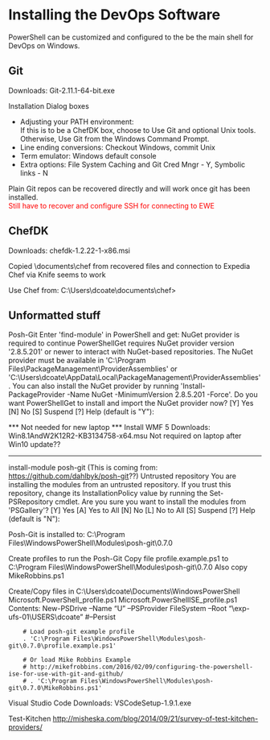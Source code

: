 # Installing the DevOps Software
PowerShell can be customized and configured to the be the main shell for DevOps on Windows.

## Git
Downloads: Git-2.11.1-64-bit.exe

Installation Dialog boxes
* Adjusting your PATH environment:  
  If this is to be a ChefDK box, choose to Use Git and optional Unix tools.  
  Otherwise, Use Git from the Windows Command Prompt.
* Line ending conversions: Checkout Windows, commit Unix
* Term emulator: Windows default console
* Extra options: File System Caching and Git Cred Mngr - Y, Symbolic links - N

Plain Git repos can be recovered directly and will work once git has been installed.  
<font color=red>Still have to recover and configure SSH for connecting to EWE</font>

## ChefDK
Downloads:  chefdk-1.2.22-1-x86.msi

Copied \documents\chef from recovered files and connection to Expedia Chef via Knife seems to work

Use Chef from:  C:\Users\dcoate\documents\chef>



## Unformatted stuff
Posh-Git
Enter 'find-module' in PowerShell and get:
NuGet provider is required to continue
PowerShellGet requires NuGet provider version '2.8.5.201' or newer to interact with NuGet-based repositories. The NuGet
 provider must be available in 'C:\Program Files\PackageManagement\ProviderAssemblies' or
'C:\Users\dcoate\AppData\Local\PackageManagement\ProviderAssemblies'. You can also install the NuGet provider by
running 'Install-PackageProvider -Name NuGet -MinimumVersion 2.8.5.201 -Force'. Do you want PowerShellGet to install
and import the NuGet provider now?
[Y] Yes  [N] No  [S] Suspend  [?] Help (default is "Y"):

***  Not needed for new laptop ***
Install WMF 5
Downloads:  Win8.1AndW2K12R2-KB3134758-x64.msu
Not required on laptop after Win10 update??
******************************

install-module posh-git  (This is coming from: https://github.com/dahlbyk/posh-git??)
Untrusted repository
You are installing the modules from an untrusted repository. If you trust this repository, change its
InstallationPolicy value by running the Set-PSRepository cmdlet. Are you sure you want to install the modules from
'PSGallery'?
[Y] Yes  [A] Yes to All  [N] No  [L] No to All  [S] Suspend  [?] Help (default is "N"):

Posh-Git is installed to:   C:\Program Files\WindowsPowerShell\Modules\posh-git\0.7.0

Create profiles to run the Posh-Git
	Copy file profile.example.ps1 to C:\Program Files\WindowsPowerShell\Modules\posh-git\0.7.0
	Also copy MikeRobbins.ps1
	
Create/Copy files in C:\Users\dcoate\Documents\WindowsPowerShell
	Microsoft.PowerShell_profile.ps1
	Microsoft.PowerShellISE_profile.ps1
	Contents:
		New-PSDrive –Name “U” –PSProvider FileSystem –Root “\\exp-ufs-01\USERS\dcoate” #–Persist
		
		# Load posh-git example profile
		. 'C:\Program Files\WindowsPowerShell\Modules\posh-git\0.7.0\profile.example.ps1'
		
		# Or load Mike Robbins Example
		# http://mikefrobbins.com/2016/02/09/configuring-the-powershell-ise-for-use-with-git-and-github/
		# . 'C:\Program Files\WindowsPowerShell\Modules\posh-git\0.7.0\MikeRobbins.ps1'



Visual Studio Code
	Downloads:  VSCodeSetup-1.9.1.exe

Test-Kitchen
http://misheska.com/blog/2014/09/21/survey-of-test-kitchen-providers/